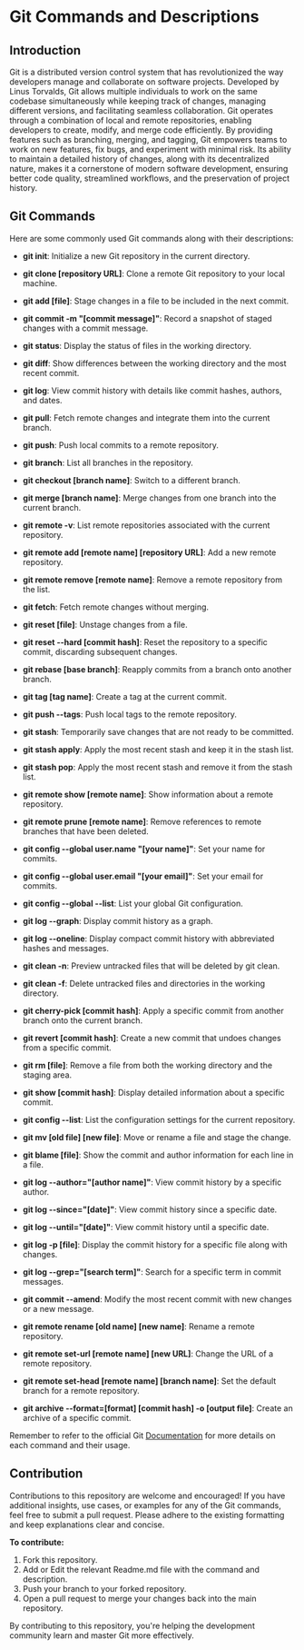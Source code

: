 # Git Commands and Descriptions

## Introduction
Git is a distributed version control system that has revolutionized the way developers manage and collaborate on software projects. Developed by Linus Torvalds, Git allows multiple individuals to work on the same codebase simultaneously while keeping track of changes, managing different versions, and facilitating seamless collaboration. Git operates through a combination of local and remote repositories, enabling developers to create, modify, and merge code efficiently. By providing features such as branching, merging, and tagging, Git empowers teams to work on new features, fix bugs, and experiment with minimal risk. Its ability to maintain a detailed history of changes, along with its decentralized nature, makes it a cornerstone of modern software development, ensuring better code quality, streamlined workflows, and the preservation of project history.

## Git Commands
Here are some commonly used Git commands along with their descriptions:

- **git init**:
   Initialize a new Git repository in the current directory.

- **git clone [repository URL]**:
   Clone a remote Git repository to your local machine.

- **git add [file]**:
   Stage changes in a file to be included in the next commit.

- **git commit -m "[commit message]"**:
   Record a snapshot of staged changes with a commit message.

- **git status**:
   Display the status of files in the working directory.

- **git diff**:
   Show differences between the working directory and the most recent commit.

- **git log**:
   View commit history with details like commit hashes, authors, and dates.

- **git pull**:
   Fetch remote changes and integrate them into the current branch.

- **git push**:
   Push local commits to a remote repository.

- **git branch**:
   List all branches in the repository.

- **git checkout [branch name]**:
   Switch to a different branch.

- **git merge [branch name]**:
   Merge changes from one branch into the current branch.

- **git remote -v**:
   List remote repositories associated with the current repository.

- **git remote add [remote name] [repository URL]**:
   Add a new remote repository.

- **git remote remove [remote name]**:
   Remove a remote repository from the list.

- **git fetch**:
   Fetch remote changes without merging.

- **git reset [file]**:
   Unstage changes from a file.

- **git reset --hard [commit hash]**:
   Reset the repository to a specific commit, discarding subsequent changes.

- **git rebase [base branch]**:
   Reapply commits from a branch onto another branch.

- **git tag [tag name]**:
   Create a tag at the current commit.

- **git push --tags**:
   Push local tags to the remote repository.

- **git stash**:
   Temporarily save changes that are not ready to be committed.

- **git stash apply**:
   Apply the most recent stash and keep it in the stash list.

- **git stash pop**:
   Apply the most recent stash and remove it from the stash list.

- **git remote show [remote name]**:
   Show information about a remote repository.

- **git remote prune [remote name]**:
   Remove references to remote branches that have been deleted.

- **git config --global user.name "[your name]"**:
   Set your name for commits.

- **git config --global user.email "[your email]"**:
   Set your email for commits.

- **git config --global --list**:
   List your global Git configuration.

- **git log --graph**:
   Display commit history as a graph.

- **git log --oneline**:
   Display compact commit history with abbreviated hashes and messages.

- **git clean -n**:
   Preview untracked files that will be deleted by git clean.

- **git clean -f**:
   Delete untracked files and directories in the working directory.

- **git cherry-pick [commit hash]**:
   Apply a specific commit from another branch onto the current branch.

- **git revert [commit hash]**:
   Create a new commit that undoes changes from a specific commit.

- **git rm [file]**:
   Remove a file from both the working directory and the staging area.

- **git show [commit hash]**:
   Display detailed information about a specific commit.

- **git config --list**:
   List the configuration settings for the current repository.

- **git mv [old file] [new file]**:
   Move or rename a file and stage the change.

- **git blame [file]**:
   Show the commit and author information for each line in a file.

- **git log --author="[author name]"**:
   View commit history by a specific author.

- **git log --since="[date]"**:
   View commit history since a specific date.

- **git log --until="[date]"**:
   View commit history until a specific date.

- **git log -p [file]**:
   Display the commit history for a specific file along with changes.

- **git log --grep="[search term]"**:
   Search for a specific term in commit messages.

- **git commit --amend**:
   Modify the most recent commit with new changes or a new message.

- **git remote rename [old name] [new name]**:
   Rename a remote repository.

- **git remote set-url [remote name] [new URL]**:
   Change the URL of a remote repository.

- **git remote set-head [remote name] [branch name]**:
   Set the default branch for a remote repository.

- **git archive --format=[format] [commit hash] -o [output file]**:
   Create an archive of a specific commit.

Remember to refer to the official Git <a href="https://git-scm.com/docs">Documentation</a> for more details on each command and their usage.

## Contribution

Contributions to this repository are welcome and encouraged! If you have additional insights, use cases, or examples for any of the Git commands, feel free to submit a pull request. Please adhere to the existing formatting and keep explanations clear and concise.

**To contribute:**

1. Fork this repository.
2. Add or Edit the relevant Readme.md file with the command and description.
3. Push your branch to your forked repository.
3. Open a pull request to merge your changes back into the main repository.

By contributing to this repository, you're helping the development community learn and master Git more effectively.


